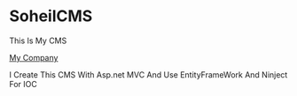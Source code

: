 # SoheilCMS
This Is My CMS 

<a href='http://www.grayco.ir'>My Company</a>

I Create This CMS With Asp.net MVC 
And Use EntityFrameWork 
And Ninject For IOC 
